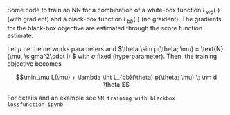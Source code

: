 Some code to train an NN for a combination of a white-box function $L_{wb}(\cdot)$ (with gradient) and a black-box function $L_{bb}(\cdot)$ (no graident). The gradients for the black-box objective are estimated through the score function estimate.

Let $\mu$ be the networks parameters and $\theta \sim p(\theta; \mu) = \text{N}(\mu, \sigma^2\cdot I) $ with $\sigma$ fixed (hyperparameter).
Then, the training objective becomes

$$\min_\mu  L(\mu) + \lambda \int  L_{bb}(\theta) p(\theta; \mu) \; \rm d \theta $$

For details and an example see `NN training with blackbox lossfunction.ipynb`